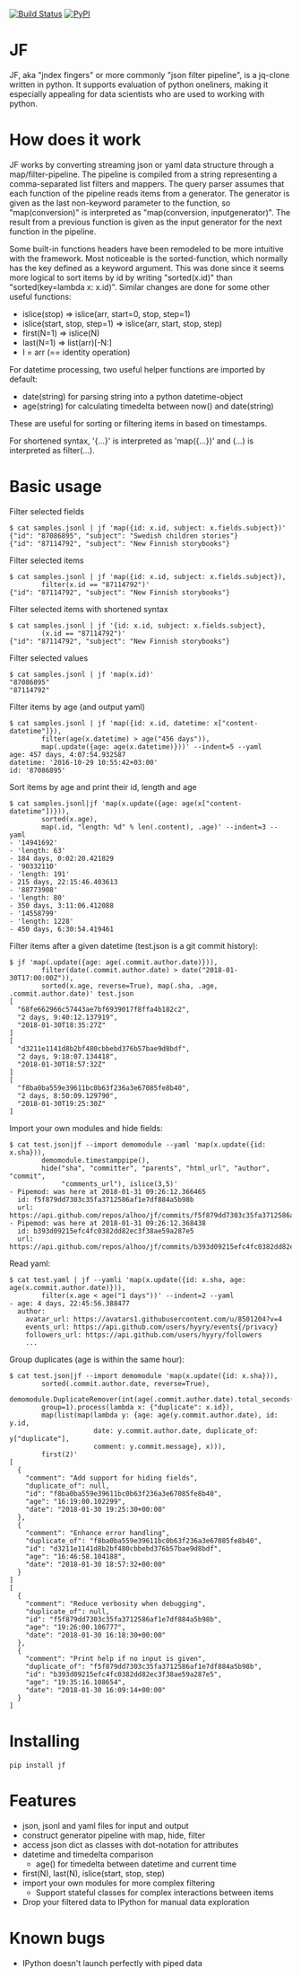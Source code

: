 [![Build Status](https://travis-ci.org/alhoo/jf.svg?branch=master)](https://travis-ci.org/alhoo/jf)
[![PyPI](https://img.shields.io/pypi/v/jf.svg)](https://pypi.python.org/pypi/jf)

JF
==

JF, aka "jndex fingers" or more commonly "json filter pipeline", is a jq-clone written in python.
It supports evaluation of python oneliners, making it especially appealing for data scientists
who are used to working with python.


How does it work
==

JF works by converting streaming json or yaml data structure through a map/filter-pipeline.
The pipeline is compiled from a string representing a comma-separated list filters and mappers.
The query parser assumes that each function of the pipeline reads items from a generator.
The generator is given as the last non-keyword parameter to the function, 
so "map(conversion)" is interpreted as "map(conversion, inputgenerator)".
The result from a previous function is given as the input generator for the next function in the pipeline.

Some built-in functions headers have been remodeled to be more intuitive with the framework.
Most noticeable is the sorted-function, which normally has the key defined as a keyword argument.
This was done since it seems more logical to sort items by id by writing "sorted(x.id)" than "sorted(key=lambda x: x.id)".
Similar changes are done for some other useful functions:

* islice(stop) => islice(arr, start=0, stop, step=1)
* islice(start, stop, step=1) => islice(arr, start, stop, step)
* first(N=1) => islice(N)
* last(N=1) => list(arr)[-N:]
* I = arr (== identity operation)

For datetime processing, two useful helper functions are imported by default:

* date(string) for parsing string into a python datetime-object
* age(string) for calculating timedelta between now() and date(string)

These are useful for sorting or filtering items in based on timestamps.

For shortened syntax, '{...}' is interpreted as 'map({...})' and (...) is interpreted as filter(...).


Basic usage
==

Filter selected fields

    $ cat samples.jsonl | jf 'map({id: x.id, subject: x.fields.subject})'
    {"id": "87086895", "subject": "Swedish children stories"}
    {"id": "87114792", "subject": "New Finnish storybooks"}

Filter selected items

    $ cat samples.jsonl | jf 'map({id: x.id, subject: x.fields.subject}),
            filter(x.id == "87114792")'
    {"id": "87114792", "subject": "New Finnish storybooks"}

Filter selected items with shortened syntax

    $ cat samples.jsonl | jf '{id: x.id, subject: x.fields.subject},
            (x.id == "87114792")'
    {"id": "87114792", "subject": "New Finnish storybooks"}

Filter selected values

    $ cat samples.jsonl | jf 'map(x.id)'
    "87086895"
    "87114792"


Filter items by age (and output yaml)

    $ cat samples.jsonl | jf 'map({id: x.id, datetime: x["content-datetime"]}),
            filter(age(x.datetime) > age("456 days")),
            map(.update({age: age(x.datetime)}))' --indent=5 --yaml
    age: 457 days, 4:07:54.932587
    datetime: '2016-10-29 10:55:42+03:00'
    id: '87086895'

Sort items by age and print their id, length and age

    $ cat samples.jsonl|jf 'map(x.update({age: age(x["content-datetime"])})),
            sorted(x.age),
            map(.id, "length: %d" % len(.content), .age)' --indent=3 --yaml
    - '14941692'
    - 'length: 63'
    - 184 days, 0:02:20.421829
    - '90332110'
    - 'length: 191'
    - 215 days, 22:15:46.403613
    - '88773908'
    - 'length: 80'
    - 350 days, 3:11:06.412088
    - '14558799'
    - 'length: 1228'
    - 450 days, 6:30:54.419461

Filter items after a given datetime (test.json is a git commit history):

    $ jf 'map(.update({age: age(.commit.author.date)})),
            filter(date(.commit.author.date) > date("2018-01-30T17:00:00Z")),
            sorted(x.age, reverse=True), map(.sha, .age, .commit.author.date)' test.json 
    [
      "68fe662966c57443ae7bf6939017f8ffa4b182c2",
      "2 days, 9:40:12.137919",
      "2018-01-30T18:35:27Z"
    ]
    [
      "d3211e1141d8b2bf480cbbebd376b57bae9d8bdf",
      "2 days, 9:18:07.134418",
      "2018-01-30T18:57:32Z"
    ]
    [
      "f8ba0ba559e39611bc0b63f236a3e67085fe8b40",
      "2 days, 8:50:09.129790",
      "2018-01-30T19:25:30Z"
    ]

Import your own modules and hide fields:

    $ cat test.json|jf --import demomodule --yaml 'map(x.update({id: x.sha})),
            demomodule.timestamppipe(),
            hide("sha", "committer", "parents", "html_url", "author", "commit",
                 "comments_url"), islice(3,5)'
    - Pipemod: was here at 2018-01-31 09:26:12.366465
      id: f5f879dd7303c35fa3712586af1e7df884a5b98b
      url: https://api.github.com/repos/alhoo/jf/commits/f5f879dd7303c35fa3712586af1e7df884a5b98b
    - Pipemod: was here at 2018-01-31 09:26:12.368438
      id: b393d09215efc4fc0382dd82ec3f38ae59a287e5
      url: https://api.github.com/repos/alhoo/jf/commits/b393d09215efc4fc0382dd82ec3f38ae59a287e5

Read yaml:

    $ cat test.yaml | jf --yamli 'map(x.update({id: x.sha, age: age(x.commit.author.date)})),
            filter(x.age < age("1 days"))' --indent=2 --yaml
    - age: 4 days, 22:45:56.388477
      author:
        avatar_url: https://avatars1.githubusercontent.com/u/8501204?v=4
        events_url: https://api.github.com/users/hyyry/events{/privacy}
        followers_url: https://api.github.com/users/hyyry/followers
        ...


Group duplicates (age is within the same hour):

    $ cat test.json|jf --import demomodule 'map(x.update({id: x.sha})),
            sorted(.commit.author.date, reverse=True),
            demomodule.DuplicateRemover(int(age(.commit.author.date).total_seconds()/3600),
            group=1).process(lambda x: {"duplicate": x.id}),
            map(list(map(lambda y: {age: age(y.commit.author.date), id: y.id, 
                         date: y.commit.author.date, duplicate_of: y["duplicate"],
                         comment: y.commit.message}, x))),
            first(2)'
    [
      {
        "comment": "Add support for hiding fields",
        "duplicate_of": null,
        "id": "f8ba0ba559e39611bc0b63f236a3e67085fe8b40",
        "age": "16:19:00.102299",
        "date": "2018-01-30 19:25:30+00:00"
      },
      {
        "comment": "Enhance error handling",
        "duplicate_of": "f8ba0ba559e39611bc0b63f236a3e67085fe8b40",
        "id": "d3211e1141d8b2bf480cbbebd376b57bae9d8bdf",
        "age": "16:46:58.104188",
        "date": "2018-01-30 18:57:32+00:00"
      }
    ]
    [
      {
        "comment": "Reduce verbosity when debugging",
        "duplicate_of": null,
        "id": "f5f879dd7303c35fa3712586af1e7df884a5b98b",
        "age": "19:26:00.106777",
        "date": "2018-01-30 16:18:30+00:00"
      },
      {
        "comment": "Print help if no input is given",
        "duplicate_of": "f5f879dd7303c35fa3712586af1e7df884a5b98b",
        "id": "b393d09215efc4fc0382dd82ec3f38ae59a287e5",
        "age": "19:35:16.108654",
        "date": "2018-01-30 16:09:14+00:00"
      }
    ]






Installing
==

    pip install jf


Features
==

* json, jsonl and yaml files for input and output
* construct generator pipeline with map, hide, filter
* access json dict as classes with dot-notation for attributes
* datetime and timedelta comparison
  * age() for timedelta between datetime and current time
* first(N), last(N), islice(start, stop, step)
* import your own modules for more complex filtering
  * Support stateful classes for complex interactions between items
* Drop your filtered data to IPython for manual data exploration

Known bugs
==

* IPython doesn't launch perfectly with piped data
